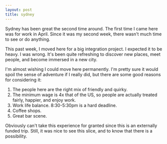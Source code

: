 ```yaml
---
layout: post
title: sydney
---
```


Sydney has been great the second time around. The first time I came here was for work in April. Since it was my second week, there wasn't much time to see or do anything.

This past week, I moved here for a big integration project. I expected it to be heavy. I was wrong. It's been quite refreshing to discover new places, meet people, and become immersed in a new city. 

I'm almost wishing I could move here permanently. I'm pretty sure it would spoil the sense of adventure if I really did, but there are some good reasons for considering it:

1. The people here are the right mix of friendly and quirky.
2. The minimum wage is 4x that of the US, so people are actually treated fairly, happier, and enjoy work.
3. Work life balance. 8:30-5:30pm is a hard deadline.
4. Coffee shops.
5. Great bar scene.

Obviously can't take this experience for granted since this is an externally funded trip. Still, it was nice to see this slice, and to know that there is a possibility.
